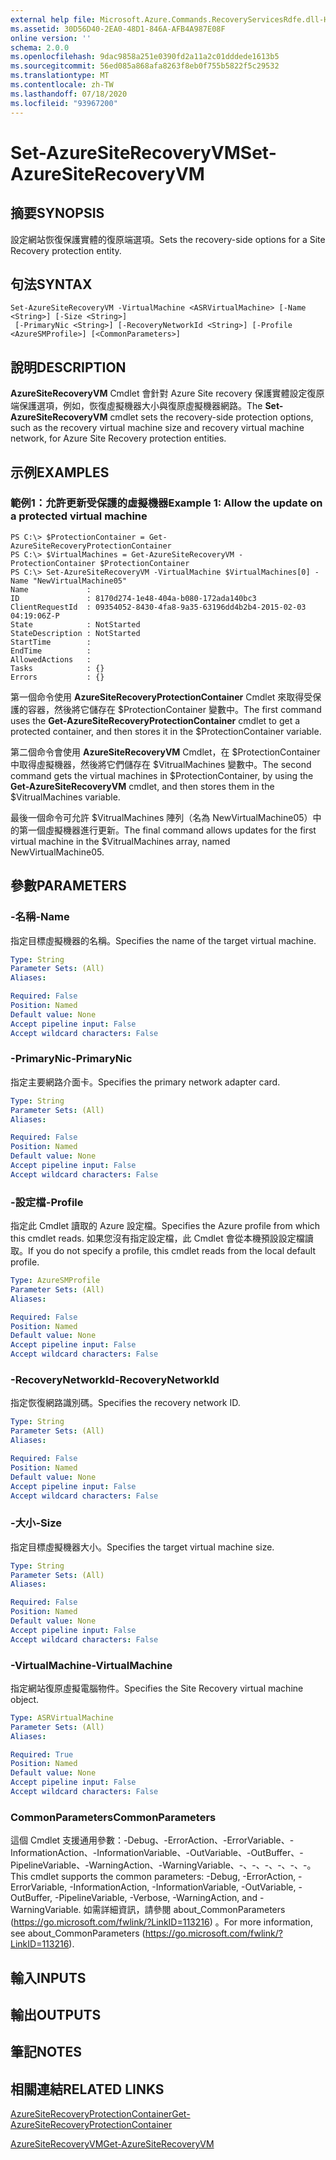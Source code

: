 ```yaml
---
external help file: Microsoft.Azure.Commands.RecoveryServicesRdfe.dll-Help.xml
ms.assetid: 30D56D40-2EA0-48D1-846A-AFB4A987E08F
online version: ''
schema: 2.0.0
ms.openlocfilehash: 9dac9858a251e0390fd2a11a2c01dddede1613b5
ms.sourcegitcommit: 56ed085a868afa8263f8eb0f755b5822f5c29532
ms.translationtype: MT
ms.contentlocale: zh-TW
ms.lasthandoff: 07/18/2020
ms.locfileid: "93967200"
---
```

# <span data-ttu-id="262ea-101">Set-AzureSiteRecoveryVM</span><span class="sxs-lookup"><span data-stu-id="262ea-101">Set-AzureSiteRecoveryVM</span></span>

## <span data-ttu-id="262ea-102">摘要</span><span class="sxs-lookup"><span data-stu-id="262ea-102">SYNOPSIS</span></span>
<span data-ttu-id="262ea-103">設定網站恢復保護實體的復原端選項。</span><span class="sxs-lookup"><span data-stu-id="262ea-103">Sets the recovery-side options for a Site Recovery protection entity.</span></span>

## <span data-ttu-id="262ea-104">句法</span><span class="sxs-lookup"><span data-stu-id="262ea-104">SYNTAX</span></span>

```
Set-AzureSiteRecoveryVM -VirtualMachine <ASRVirtualMachine> [-Name <String>] [-Size <String>]
 [-PrimaryNic <String>] [-RecoveryNetworkId <String>] [-Profile <AzureSMProfile>] [<CommonParameters>]
```

## <span data-ttu-id="262ea-105">說明</span><span class="sxs-lookup"><span data-stu-id="262ea-105">DESCRIPTION</span></span>
<span data-ttu-id="262ea-106">**AzureSiteRecoveryVM** Cmdlet 會針對 Azure Site recovery 保護實體設定復原端保護選項，例如，恢復虛擬機器大小與復原虛擬機器網路。</span><span class="sxs-lookup"><span data-stu-id="262ea-106">The **Set-AzureSiteRecoveryVM** cmdlet sets the recovery-side protection options, such as the recovery virtual machine size and recovery virtual machine network, for Azure Site Recovery protection entities.</span></span>

## <span data-ttu-id="262ea-107">示例</span><span class="sxs-lookup"><span data-stu-id="262ea-107">EXAMPLES</span></span>

### <span data-ttu-id="262ea-108">範例1：允許更新受保護的虛擬機器</span><span class="sxs-lookup"><span data-stu-id="262ea-108">Example 1: Allow the update on a protected virtual machine</span></span>
```
PS C:\> $ProtectionContainer = Get-AzureSiteRecoveryProtectionContainer
PS C:\> $VirtualMachines = Get-AzureSiteRecoveryVM -ProtectionContainer $ProtectionContainer 
PS C:\> Set-AzureSiteRecoveryVM -VirtualMachine $VirtualMachines[0] -Name "NewVirtualMachine05"
Name             : 
ID               : 8170d274-1e48-404a-b080-172ada140bc3
ClientRequestId  : 09354052-8430-4fa8-9a35-63196dd4b2b4-2015-02-03 04:19:06Z-P
State            : NotStarted
StateDescription : NotStarted
StartTime        : 
EndTime          : 
AllowedActions   : 
Tasks            : {}
Errors           : {}
```

<span data-ttu-id="262ea-109">第一個命令使用 **AzureSiteRecoveryProtectionContainer** Cmdlet 來取得受保護的容器，然後將它儲存在 $ProtectionContainer 變數中。</span><span class="sxs-lookup"><span data-stu-id="262ea-109">The first command uses the **Get-AzureSiteRecoveryProtectionContainer** cmdlet to get a protected container, and then stores it in the $ProtectionContainer variable.</span></span>

<span data-ttu-id="262ea-110">第二個命令會使用 **AzureSiteRecoveryVM** Cmdlet，在 $ProtectionContainer 中取得虛擬機器，然後將它們儲存在 $VitrualMachines 變數中。</span><span class="sxs-lookup"><span data-stu-id="262ea-110">The second command gets the virtual machines in $ProtectionContainer, by using the **Get-AzureSiteRecoveryVM** cmdlet, and then stores them in the $VitrualMachines variable.</span></span>

<span data-ttu-id="262ea-111">最後一個命令可允許 $VitrualMachines 陣列（名為 NewVirtualMachine05）中的第一個虛擬機器進行更新。</span><span class="sxs-lookup"><span data-stu-id="262ea-111">The final command allows updates for the first virtual machine in the $VitrualMachines array, named NewVirtualMachine05.</span></span>

## <span data-ttu-id="262ea-112">參數</span><span class="sxs-lookup"><span data-stu-id="262ea-112">PARAMETERS</span></span>

### <span data-ttu-id="262ea-113">-名稱</span><span class="sxs-lookup"><span data-stu-id="262ea-113">-Name</span></span>
<span data-ttu-id="262ea-114">指定目標虛擬機器的名稱。</span><span class="sxs-lookup"><span data-stu-id="262ea-114">Specifies the name of the target virtual machine.</span></span>

```yaml
Type: String
Parameter Sets: (All)
Aliases: 

Required: False
Position: Named
Default value: None
Accept pipeline input: False
Accept wildcard characters: False
```

### <span data-ttu-id="262ea-115">-PrimaryNic</span><span class="sxs-lookup"><span data-stu-id="262ea-115">-PrimaryNic</span></span>
<span data-ttu-id="262ea-116">指定主要網路介面卡。</span><span class="sxs-lookup"><span data-stu-id="262ea-116">Specifies the primary network adapter card.</span></span>

```yaml
Type: String
Parameter Sets: (All)
Aliases: 

Required: False
Position: Named
Default value: None
Accept pipeline input: False
Accept wildcard characters: False
```

### <span data-ttu-id="262ea-117">-設定檔</span><span class="sxs-lookup"><span data-stu-id="262ea-117">-Profile</span></span>
<span data-ttu-id="262ea-118">指定此 Cmdlet 讀取的 Azure 設定檔。</span><span class="sxs-lookup"><span data-stu-id="262ea-118">Specifies the Azure profile from which this cmdlet reads.</span></span>
<span data-ttu-id="262ea-119">如果您沒有指定設定檔，此 Cmdlet 會從本機預設設定檔讀取。</span><span class="sxs-lookup"><span data-stu-id="262ea-119">If you do not specify a profile, this cmdlet reads from the local default profile.</span></span>

```yaml
Type: AzureSMProfile
Parameter Sets: (All)
Aliases: 

Required: False
Position: Named
Default value: None
Accept pipeline input: False
Accept wildcard characters: False
```

### <span data-ttu-id="262ea-120">-RecoveryNetworkId</span><span class="sxs-lookup"><span data-stu-id="262ea-120">-RecoveryNetworkId</span></span>
<span data-ttu-id="262ea-121">指定恢復網路識別碼。</span><span class="sxs-lookup"><span data-stu-id="262ea-121">Specifies the recovery network ID.</span></span>

```yaml
Type: String
Parameter Sets: (All)
Aliases: 

Required: False
Position: Named
Default value: None
Accept pipeline input: False
Accept wildcard characters: False
```

### <span data-ttu-id="262ea-122">-大小</span><span class="sxs-lookup"><span data-stu-id="262ea-122">-Size</span></span>
<span data-ttu-id="262ea-123">指定目標虛擬機器大小。</span><span class="sxs-lookup"><span data-stu-id="262ea-123">Specifies the target virtual machine size.</span></span>

```yaml
Type: String
Parameter Sets: (All)
Aliases: 

Required: False
Position: Named
Default value: None
Accept pipeline input: False
Accept wildcard characters: False
```

### <span data-ttu-id="262ea-124">-VirtualMachine</span><span class="sxs-lookup"><span data-stu-id="262ea-124">-VirtualMachine</span></span>
<span data-ttu-id="262ea-125">指定網站復原虛擬電腦物件。</span><span class="sxs-lookup"><span data-stu-id="262ea-125">Specifies the Site Recovery virtual machine object.</span></span>

```yaml
Type: ASRVirtualMachine
Parameter Sets: (All)
Aliases: 

Required: True
Position: Named
Default value: None
Accept pipeline input: False
Accept wildcard characters: False
```

### <span data-ttu-id="262ea-126">CommonParameters</span><span class="sxs-lookup"><span data-stu-id="262ea-126">CommonParameters</span></span>
<span data-ttu-id="262ea-127">這個 Cmdlet 支援通用參數：-Debug、-ErrorAction、-ErrorVariable、-InformationAction、-InformationVariable、-OutVariable、-OutBuffer、-PipelineVariable、-WarningAction、-WarningVariable、-、-、-、-、-、-。</span><span class="sxs-lookup"><span data-stu-id="262ea-127">This cmdlet supports the common parameters: -Debug, -ErrorAction, -ErrorVariable, -InformationAction, -InformationVariable, -OutVariable, -OutBuffer, -PipelineVariable, -Verbose, -WarningAction, and -WarningVariable.</span></span> <span data-ttu-id="262ea-128">如需詳細資訊，請參閱 about_CommonParameters (https://go.microsoft.com/fwlink/?LinkID=113216) 。</span><span class="sxs-lookup"><span data-stu-id="262ea-128">For more information, see about_CommonParameters (https://go.microsoft.com/fwlink/?LinkID=113216).</span></span>

## <span data-ttu-id="262ea-129">輸入</span><span class="sxs-lookup"><span data-stu-id="262ea-129">INPUTS</span></span>

## <span data-ttu-id="262ea-130">輸出</span><span class="sxs-lookup"><span data-stu-id="262ea-130">OUTPUTS</span></span>

## <span data-ttu-id="262ea-131">筆記</span><span class="sxs-lookup"><span data-stu-id="262ea-131">NOTES</span></span>

## <span data-ttu-id="262ea-132">相關連結</span><span class="sxs-lookup"><span data-stu-id="262ea-132">RELATED LINKS</span></span>

[<span data-ttu-id="262ea-133">AzureSiteRecoveryProtectionContainer</span><span class="sxs-lookup"><span data-stu-id="262ea-133">Get-AzureSiteRecoveryProtectionContainer</span></span>](./Get-AzureSiteRecoveryProtectionContainer.md)

[<span data-ttu-id="262ea-134">AzureSiteRecoveryVM</span><span class="sxs-lookup"><span data-stu-id="262ea-134">Get-AzureSiteRecoveryVM</span></span>](./Get-AzureSiteRecoveryVM.md)


